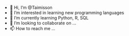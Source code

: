 - 👋 Hi, I’m @Taimisson
- 👀 I’m interested in learning new programming languages
- 🌱 I’m currently learning Python, R, SQL
- 💞️ I’m looking to collaborate on ...
- 📫 How to reach me ...

<!---
Taimisson/Taimisson is a ✨ special ✨ repository because its `README.md` (this file) appears on your GitHub profile.
You can click the Preview link to take a look at your changes.
--->
